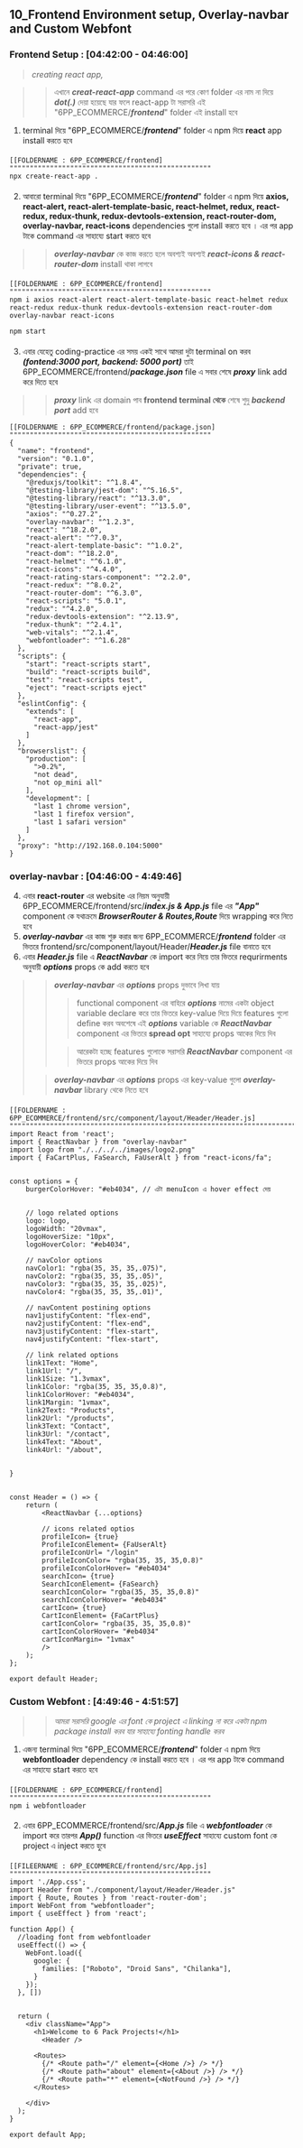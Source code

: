 ## 10_Frontend Environment setup, Overlay-navbar and Custom Webfont

### Frontend Setup : [04:42:00 - 04:46:00]
> _creating react app,_
 

>
>> এখানে **_creat-react-app_** command এর পরে কোণ folder এর নাম না দিয়ে **_dot(.)_** দেয়া হয়েছে যার ফলে react-app টা সরাসরি এই "6PP_ECOMMERCE/**_frontend_**" folder এই install হবে


1. terminal দিয়ে "6PP_ECOMMERCE/**_frontend_**" folder এ npm দিয়ে **react** app install করতে হবে 
####

```http
[[FOLDERNAME : 6PP_ECOMMERCE/frontend]
""""""""""""""""""""""""""""""""""""""""""""""""""
npx create-react-app .
```
####


2. আবারো terminal দিয়ে "6PP_ECOMMERCE/**_frontend_**" folder এ npm দিয়ে **axios, react-alert, react-alert-template-basic, react-helmet, redux, react-redux, redux-thunk, redux-devtools-extension, react-router-dom, overlay-navbar, react-icons** dependencies গুলো install করতে হবে । এর পর app টাকে command এর সাহায্যে start করতে হবে

>
>> **_overlay-navbar_**  কে কাজ করতে হলে অবশ্যই অবশ্যই **_react-icons & react-router-dom_** install থাকা লাগবে 

####
```http
[[FOLDERNAME : 6PP_ECOMMERCE/frontend]
""""""""""""""""""""""""""""""""""""""""""""""""""
npm i axios react-alert react-alert-template-basic react-helmet redux react-redux redux-thunk redux-devtools-extension react-router-dom overlay-navbar react-icons

npm start
```
####


3. এবার যেহেতু coding-practice এর সময় একই সাথে আমরা দুটা terminal on করব **_(fontend:3000 port, backend: 5000 port)_** তাই 6PP_ECOMMERCE/frontend/**_package.json_** file এ সবার শেষে **_proxy_** link add করে দিতে হবে

>
>> **_proxy_** link এর domain পাব **frontend terminal থেকে** শেষে শুদু **_backend port_** add হবে

```http
[[FOLDERNAME : 6PP_ECOMMERCE/frontend/package.json]
""""""""""""""""""""""""""""""""""""""""""""""""""
{
  "name": "frontend",
  "version": "0.1.0",
  "private": true,
  "dependencies": {
    "@reduxjs/toolkit": "^1.8.4",
    "@testing-library/jest-dom": "^5.16.5",
    "@testing-library/react": "^13.3.0",
    "@testing-library/user-event": "^13.5.0",
    "axios": "^0.27.2",
    "overlay-navbar": "^1.2.3",
    "react": "^18.2.0",
    "react-alert": "^7.0.3",
    "react-alert-template-basic": "^1.0.2",
    "react-dom": "^18.2.0",
    "react-helmet": "^6.1.0",
    "react-icons": "^4.4.0",
    "react-rating-stars-component": "^2.2.0",
    "react-redux": "^8.0.2",
    "react-router-dom": "^6.3.0",
    "react-scripts": "5.0.1",
    "redux": "^4.2.0",
    "redux-devtools-extension": "^2.13.9",
    "redux-thunk": "^2.4.1",
    "web-vitals": "^2.1.4",
    "webfontloader": "^1.6.28"
  },
  "scripts": {
    "start": "react-scripts start",
    "build": "react-scripts build",
    "test": "react-scripts test",
    "eject": "react-scripts eject"
  },
  "eslintConfig": {
    "extends": [
      "react-app",
      "react-app/jest"
    ]
  },
  "browserslist": {
    "production": [
      ">0.2%",
      "not dead",
      "not op_mini all"
    ],
    "development": [
      "last 1 chrome version",
      "last 1 firefox version",
      "last 1 safari version"
    ]
  },
  "proxy": "http://192.168.0.104:5000"
}

```


### overlay-navbar : [04:46:00 - 4:49:46]

4. এবার **react-router** এর website এর নিয়ম অনুযায়ী 6PP_ECOMMERCE/frontend/src/**_index.js & App.js_** file এর **_"App"_** component কে যথাক্রমে **_BrowserRouter & Routes,Route_** দিয়ে wrapping করে নিতে হবে
5. **_overlay-navbar_** এর কাজ শুরু করার জন্য 6PP_ECOMMERCE/**_frontend_** folder এর ভিতরে frontend/src/component/layout/Header/**_Header.js_** file বানাতে হবে
6. এবার **_Header.js_** file এ **_ReactNavbar_** কে import করে নিয়ে তার ভিতরে requrirments অনুযায়ী **_options_** props কে add করতে হবে

>
>> **_overlay-navbar_**  এর **_options_** props দুভাবে লিখা যায়
>>> functional component এর বাহিরে **_options_** নামের একটা object variable declare করে তার ভিতরে key-value দিয়ে দিয়ে features গুলো define করব অবশেষে এই **_options_** variable কে **_ReactNavbar_** component এর ভিতরে **spread opt** সাহায্যে props আকের দিয়ে দিব
>>
>>> আরেকটা হচ্ছে features গুলোকে সরাসরি **_ReactNavbar_** component এর ভিতরে props আকের দিয়ে দিব
>>> 
>
>> **_overlay-navbar_**  এর **_options_** props এর key-value গুলো **_overlay-navbar_** library থেকে নিতে হবে

####
```http
[[FOLDERNAME : 6PP_ECOMMERCE/frontend/src/component/layout/Header/Header.js]
""""""""""""""""""""""""""""""""""""""""""""""""""""""""""""""""""""""""""""
import React from 'react';
import { ReactNavbar } from "overlay-navbar"
import logo from "./../../../images/logo2.png"
import { FaCartPlus, FaSearch, FaUserAlt } from "react-icons/fa";  


const options = {
    burgerColorHover: "#eb4034", // এটা menuIcon এ hover effect দেয়

    
    // logo related options
    logo: logo,
    logoWidth: "20vmax",
    logoHoverSize: "10px",
    logoHoverColor: "#eb4034",

    // navColor options
    navColor1: "rgba(35, 35, 35,.075)",
    navColor2: "rgba(35, 35, 35,.05)",
    navColor3: "rgba(35, 35, 35,.025)",
    navColor4: "rgba(35, 35, 35,.01)",
    
    // navContent postining options
    nav1justifyContent: "flex-end",
    nav2justifyContent: "flex-end",
    nav3justifyContent: "flex-start",
    nav4justifyContent: "flex-start",

    // link related options
    link1Text: "Home",
    link1Url: "/",
    link1Size: "1.3vmax",
    link1Color: "rgba(35, 35, 35,0.8)",
    link1ColorHover: "#eb4034",
    link1Margin: "1vmax",
    link2Text: "Products",
    link2Url: "/products",
    link3Text: "Contact",
    link3Url: "/contact",
    link4Text: "About",
    link4Url: "/about",


}


const Header = () => {
    return (
        <ReactNavbar {...options}
        
        // icons related optios
        profileIcon= {true} 
        ProfileIconElement= {FaUserAlt} 
        profileIconUrl= "/login" 
        profileIconColor= "rgba(35, 35, 35,0.8)"
        profileIconColorHover= "#eb4034"
        searchIcon= {true} 
        SearchIconElement= {FaSearch} 
        searchIconColor= "rgba(35, 35, 35,0.8)"
        searchIconColorHover= "#eb4034"
        cartIcon= {true} 
        CartIconElement= {FaCartPlus} 
        cartIconColor= "rgba(35, 35, 35,0.8)"
        cartIconColorHover= "#eb4034"
        cartIconMargin= "1vmax"
        />
    );
};

export default Header;
```
####


### Custom Webfont : [4:49:46 - 4:51:57]

>
>> _আমরা সরাসরি google এর font কে project এ linking না করে একটা npm package install করব যার সাহায্যে fonting handle করব_


1. এজন্য terminal দিয়ে "6PP_ECOMMERCE/**_frontend_**" folder এ npm দিয়ে **webfontloader** dependency কে install করতে হবে । এর পর app টাকে command এর সাহায্যে start করতে হবে 
####

```http
[[FOLDERNAME : 6PP_ECOMMERCE/frontend]
""""""""""""""""""""""""""""""""""""""""""""""""""
npm i webfontloader
```
####

2. এবার 6PP_ECOMMERCE/frontend/src/**_App.js_** file এ **_webfontloader_** কে import করে তারপর **_App()_** function এর ভিতরে **_useEffect_** সাহায্যে custom font কে project এ inject করতে হুবে
####

```http
[[FILEERNAME : 6PP_ECOMMERCE/frontend/src/App.js]
""""""""""""""""""""""""""""""""""""""""""""""""""
import './App.css';
import Header from "./component/layout/Header/Header.js"
import { Route, Routes } from 'react-router-dom';
import WebFont from "webfontloader";
import { useEffect } from 'react';

function App() {
  //loading font from webfontloader  
  useEffect(() => {
    WebFont.load({
      google: {
        families: ["Roboto", "Droid Sans", "Chilanka"],
      }
    });
  }, [])


  return (
    <div className="App">
      <h1>Welcome to 6 Pack Projects!</h1>
        <Header />

      <Routes>
        {/* <Route path="/" element={<Home />} /> */}
        {/* <Route path="about" element={<About />} /> */}
        {/* <Route path="*" element={<NotFound />} /> */}
      </Routes>

    </div>
  );
}

export default App;

```
####




